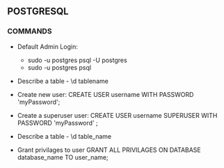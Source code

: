 ## POSTGRESQL

### COMMANDS

- Default Admin Login:
  - sudo -u postgres psql -U postgres
  - sudo -u postgres psql
  
- Describe a table - \d tablename

- Create new user:
  CREATE USER username WITH PASSWORD 'myPassword';
  
 - Create a superuser user:
   CREATE USER username SUPERUSER WITH PASSWORD 'myPassword' ;
   
 - Describe a table - \d table_name
 
 - Grant privilages to user
   GRANT ALL PRIVILAGES ON DATABASE database_name TO user_name;

